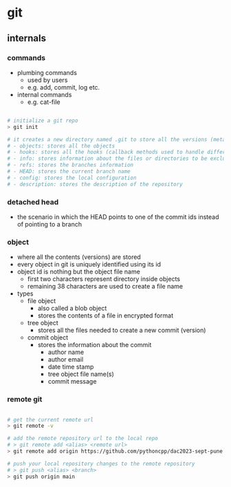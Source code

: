 # git

## internals

### commands

- plumbing commands
  - used by users
  - e.g. add, commit, log etc.
- internal commands
  - e.g. cat-file

```bash

# initialize a git repo
> git init

# it creates a new directory named .git to store all the versions (metadata or objects)
# - objects: stores all the objects
# - hooks: stores all the hooks (callback methods used to handle different git events like push, update etc.)
# - info: stores information about the files or directories to be excluded while committing the changes  (exclude)
# - refs: stores the branches information
# - HEAD: stores the current branch name
# - config: stores the local configuration
# - description: stores the description of the repository

```

### detached head

- the scenario in which the HEAD points to one of the commit ids instead of pointing to a branch

### object

- where all the contents (versions) are stored
- every object in git is uniquely identified using its id
- object id is nothing but the object file name
  - first two characters represent directory inside objects
  - remaining 38 characters are used to create a file name
- types
  - file object
    - also called a blob object
    - stores the contents of a file in encrypted format
  - tree object
    - stores all the files needed to create a new commit (version)
  - commit object
    - stores the information about the commit
      - author name
      - author email
      - date time stamp
      - tree object file name(s)
      - commit message

### remote git

```bash

# get the current remote url
> git remote -v

# add the remote repository url to the local repo
# > git remote add <alias> <remote url>
> git remote add origin https://github.com/pythoncpp/dac2023-sept-pune.git

# push your local repository changes to the remote repository
# > git push <alias> <branch>
> git push origin main

```

